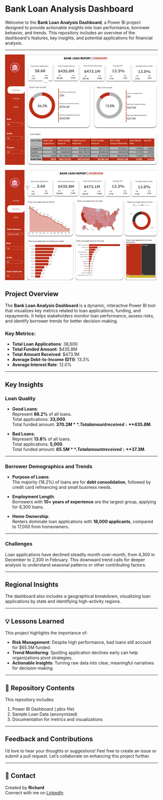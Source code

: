 # Bank Loan Analysis Dashboard

Welcome to the **Bank Loan Analysis Dashboard**, a Power BI project designed to provide actionable insights into loan performance, borrower behavior, and trends. This repository includes an overview of the dashboard's features, key insights, and potential applications for financial analysis.

---
![Dashboard 1](https://github.com/Richard-Nwachukwu/Bank-Loan-Analysis-Power-BI/blob/75125aff9974c8cfdfec019362f2f7def76f4dfa/D1.png)

![Dashboard 2](https://github.com/Richard-Nwachukwu/Bank-Loan-Analysis-Power-BI/blob/dcd0393a74d6db349345b1414f15011b357de5a4/D2.png)

## Project Overview

The **Bank Loan Analysis Dashboard** is a dynamic, interactive Power BI tool that visualizes key metrics related to loan applications, funding, and repayments. It helps stakeholders monitor loan performance, assess risks, and identify borrower trends for better decision-making.

### Key Metrics:
- **Total Loan Applications**: 38,600  
- **Total Funded Amount**: $435.8M  
- **Total Amount Received**: $473.1M  
- **Average Debt-to-Income (DTI)**: 13.3%  
- **Average Interest Rate**: 12.0%  

---

## Key Insights

### **Loan Quality**  
- **Good Loans**:  
Represent **86.2%** of all loans.  
Total applications: **33,000**.  
Total funded amount: **$370.2M**.  
Total amount received: **$435.8M**.  

- **Bad Loans**:  
Represent **13.8%** of all loans.  
Total applications: **5,000**.  
Total funded amount: **$65.5M**.  
Total amount received: **$37.3M**.  

---

### **Borrower Demographics and Trends**  
- **Purpose of Loans**:  
The majority (18.2%) of loans are for **debt consolidation**, followed by credit card refinancing and small business needs.  

- **Employment Length**:  
Borrowers with **10+ years of experience** are the largest group, applying for 8,300 loans.  

- **Home Ownership**:  
Renters dominate loan applications with **18,000 applicants**, compared to 17,000 from homeowners.  

---

### Challenges  
Loan applications have declined steadily month-over-month, from 4,300 in December to 2,300 in February. This downward trend calls for deeper analysis to understand seasonal patterns or other contributing factors.

---

## Regional Insights  
The dashboard also includes a geographical breakdown, visualizing loan applications by state and identifying high-activity regions.

---

## 💡 Lessons Learned  
This project highlights the importance of:
- **Risk Management**: Despite high performance, bad loans still account for $65.5M funded.  
- **Trend Monitoring**: Spotting application declines early can help organizations pivot strategies.  
- **Actionable Insights**: Turning raw data into clear, meaningful narratives for decision-making.  

---

## 📂 Repository Contents  
This repository includes:  
1. Power BI Dashboard (.pbix file)  
2. Sample Loan Data (anonymized)  
3. Documentation for metrics and visualizations  

---

## Feedback and Contributions  
I’d love to hear your thoughts or suggestions! Feel free to create an issue or submit a pull request. Let’s collaborate on enhancing this project further.

---

## 🔗 Contact  
Created by **Richard**  
Connect with me on [LinkedIn](https://linkedin.com)  
